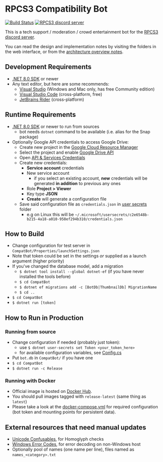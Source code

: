 RPCS3 Compatibility Bot
=======================

[![Build Status](https://github.com/RPCS3/discord-bot/actions/workflows/dotnet.yml/badge.svg)](https://github.com/RPCS3/discord-bot/actions/workflows/dotnet.yml) [![RPCS3 discord server](https://discordapp.com/api/guilds/272035812277878785/widget.png)](https://discord.me/rpcs3)

This is a tech support / moderation / crowd entertainment bot for the [RPCS3 discord server](https://discord.me/rpcs3).

You can read the design and implementation notes by visiting the folders in the web interface, or from the [architecture overview notes](architecture.md).

Development Requirements
------------------------
* [.NET 8.0 SDK](https://dotnet.microsoft.com/download) or newer
* Any text editor, but here are some recommends:
  * [Visual Studio](https://visualstudio.microsoft.com/) (Windows and Mac only, has free Community edition)
  * [Visual Studio Code](https://code.visualstudio.com/) (cross-platform, free)
  * [JetBrains Rider](https://www.jetbrains.com/rider/) (cross-platform)

Runtime Requirements
--------------------
* [.NET 8.0 SDK](https://dotnet.microsoft.com/download) or newer to run from sources
  * bot needs `dotnet` command to be available (i.e. alias for the Snap package)
* Optionally Google API credentials to access Google Drive:
  * Create new project in the [Google Cloud Resource Manager](https://console.developers.google.com/cloud-resource-manager)
  * Select the project and enable [Google Drive API](https://console.developers.google.com/apis/library/drive.googleapis.com)
  * Open [API & Services Credentials](https://console.developers.google.com/apis/credentials)
  * Create new credentials:
    * **Service account** credentials
    * New service account
      * if you select an existing account, **new** credentials will be generated **in addition** to previous any ones
    * Role **Project > Viewer**
    * Key type **JSON**
    * **Create** will generate a configuration file
  * Save said configuration file as `credentials.json` in [user secrets](https://docs.microsoft.com/en-us/aspnet/core/security/app-secrets?view=aspnetcore-5.0#how-the-secret-manager-tool-works) folder
    * e.g on Linux this will be `~/.microsoft/usersecrets/c2e6548b-b215-4a18-a010-958ef294b310/credentials.json`

How to Build
------------
* Change configuration for test server in `CompatBot/Properties/launchSettings.json`
* Note that token could be set in the settings _or_ supplied as a launch argument (higher priority)
* If you've changed the database model, add a migration
    * `$ dotnet tool install --global dotnet-ef` (if you have never installed the tools before)
	* `$ cd CompatBot`
	* `$ dotnet ef migrations add -c [BotDb|ThumbnailDb] MigrationName`
	* `$ cd ..`
* `$ cd CompatBot`
* `$ dotnet run [token]`

How to Run in Production
------------------------

### Running from source
* Change configuration if needed (probably just token):
  * use `$ dotnet user-secrets set Token <your_token_here>`
  * for available configuration variables, see [Config.cs](CompatBot/Config.cs#L31)
* Put `bot.db` in `CompatBot/` if you have one
* `$ cd CompatBot`
* `$ dotnet run -c Release`

### Running with Docker
* Official image is hosted on [Docker Hub](https://hub.docker.com/r/rpcs3/discord-bot).
* You should pull images tagged with `release-latest` (same thing as `latest`)
* Please take a look at the [docker-compose.yml](docker-compose.example.yml) for required configuration (bot token and mounting points for persistent data).

External resources that need manual updates
-------------------------------------------
* [Unicode Confusables](http://www.unicode.org/Public/security/latest/confusables.txt), for Homoglyph checks
* [Windows Error Codes](https://docs.microsoft.com/en-us/openspecs/windows_protocols/ms-erref/), for error decoding on non-Windows host
* Optionally pool of names (one name per line), files named as `names_<category>.txt`
